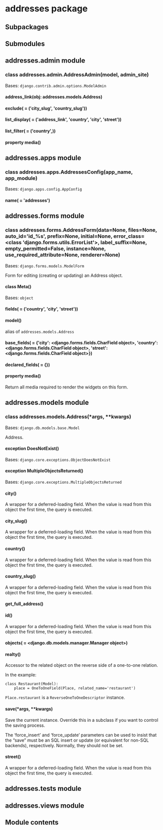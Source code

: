 # addresses package

## Subpackages

## Submodules

## addresses.admin module


### class addresses.admin.AddressAdmin(model, admin_site)
Bases: `django.contrib.admin.options.ModelAdmin`


#### address_link(obj: addresses.models.Address)

#### exclude( = ('city_slug', 'country_slug'))

#### list_display( = ('address_link', 'country', 'city', 'street'))

#### list_filter( = ('country',))

#### property media()
## addresses.apps module


### class addresses.apps.AddressesConfig(app_name, app_module)
Bases: `django.apps.config.AppConfig`


#### name( = 'addresses')
## addresses.forms module


### class addresses.forms.AddressForm(data=None, files=None, auto_id='id_%s', prefix=None, initial=None, error_class=<class 'django.forms.utils.ErrorList'>, label_suffix=None, empty_permitted=False, instance=None, use_required_attribute=None, renderer=None)
Bases: `django.forms.models.ModelForm`

Form for editing (creating or updating) an Address object.


#### class Meta()
Bases: `object`


#### fields( = ('country', 'city', 'street'))

#### model()
alias of `addresses.models.Address`


#### base_fields( = {'city': <django.forms.fields.CharField object>, 'country': <django.forms.fields.CharField object>, 'street': <django.forms.fields.CharField object>})

#### declared_fields( = {})

#### property media()
Return all media required to render the widgets on this form.

## addresses.models module


### class addresses.models.Address(\*args, \*\*kwargs)
Bases: `django.db.models.base.Model`

Address.


#### exception DoesNotExist()
Bases: `django.core.exceptions.ObjectDoesNotExist`


#### exception MultipleObjectsReturned()
Bases: `django.core.exceptions.MultipleObjectsReturned`


#### city()
A wrapper for a deferred-loading field. When the value is read from this
object the first time, the query is executed.


#### city_slug()
A wrapper for a deferred-loading field. When the value is read from this
object the first time, the query is executed.


#### country()
A wrapper for a deferred-loading field. When the value is read from this
object the first time, the query is executed.


#### country_slug()
A wrapper for a deferred-loading field. When the value is read from this
object the first time, the query is executed.


#### get_full_address()

#### id()
A wrapper for a deferred-loading field. When the value is read from this
object the first time, the query is executed.


#### objects( = <django.db.models.manager.Manager object>)

#### realty()
Accessor to the related object on the reverse side of a one-to-one
relation.

In the example:

```
class Restaurant(Model):
    place = OneToOneField(Place, related_name='restaurant')
```

`Place.restaurant` is a `ReverseOneToOneDescriptor` instance.


#### save(\*args, \*\*kwargs)
Save the current instance. Override this in a subclass if you want to
control the saving process.

The ‘force_insert’ and ‘force_update’ parameters can be used to insist
that the “save” must be an SQL insert or update (or equivalent for
non-SQL backends), respectively. Normally, they should not be set.


#### street()
A wrapper for a deferred-loading field. When the value is read from this
object the first time, the query is executed.

## addresses.tests module

## addresses.views module

## Module contents
